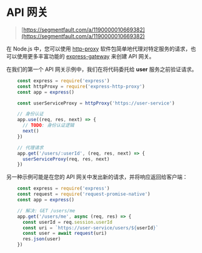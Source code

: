 # API 网关

> [https://segmentfault.com/a/1190000010669382](https://segmentfault.com/a/1190000010669382)

在 Node.js 中，您可以使用 [http-proxy](https://www.npmjs.com/package/http-proxy) 软件包简单地代理对特定服务的请求，也可以使用更多丰富功能的 [express-gateway](http://www.express-gateway.io/) 来创建 API 网关。

在我们的第一个 API 网关示例中，我们在将代码委托给 **user** 服务之前验证请求。

```javascript
    const express = require('express')
    const httpProxy = require('express-http-proxy')
    const app = express()

    const userServiceProxy = httpProxy('https://user-service')

    // 身份认证
    app.use((req, res, next) => {
      // TODO: 身份认证逻辑
      next()
    })

    // 代理请求
    app.get('/users/:userId', (req, res, next) => {
      userServiceProxy(req, res, next)
    })
```

另一种示例可能是在您的 API 网关中发出新的请求，并将响应返回给客户端：

```javascript
    const express = require('express')
    const request = require('request-promise-native')
    const app = express()

    // 解决: GET /users/me
    app.get('/users/me', async (req, res) => {
      const userId = req.session.userId
      const uri = `https://user-service/users/${userId}`
      const user = await request(uri)
      res.json(user)
    })
```


